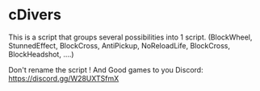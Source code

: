 # cDivers
This is a script that groups several possibilities into 1 script. (BlockWheel, StunnedEffect, BlockCross, AntiPickup, NoReloadLife, BlockCross, BlockHeadshot, ....)

Don't rename the script ! And Good games to you
Discord: https://discord.gg/W28UXTSfmX
